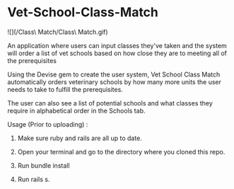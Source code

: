 # Vet-School-Class-Match

![](/Class\ Match/Class\ Match.gif)

An application where users can input classes they've taken and the system will order a list of vet schools based on how close they are to meeting all of the prerequisites

Using the Devise gem to create the user system, Vet School Class Match automatically orders veterinary schools by how many more units the user needs to take to fulfill the prerequisites.

The user can also see a list of potential schools and what classes they require in alphabetical order in the Schools tab.

Usage (Prior to uploading) :
1. Make sure ruby and rails are all up to date.

2. Open your terminal and go to the directory where you cloned this repo.

3. Run bundle install

4. Run rails s.
